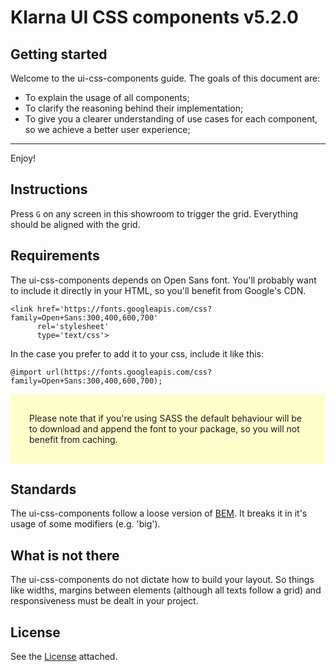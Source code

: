# Klarna UI CSS components v5.2.0

## Getting started

Welcome to the ui-css-components guide. The goals of this document are:

- To explain the usage of all components;
- To clarify the reasoning behind their implementation;
- To give you a clearer understanding of use cases for each component, so we
  achieve a better user experience;

___

Enjoy!

## Instructions

Press `G` on any screen in this showroom to trigger the grid. Everything should
be aligned with the grid.

## Requirements

The ui-css-components depends on Open Sans font. You'll probably want to
include it directly in your HTML, so you'll benefit from Google's CDN.

```
<link href='https://fonts.googleapis.com/css?family=Open+Sans:300,400,600,700'
      rel='stylesheet'
      type='text/css'>
```

In the case you prefer to add it to your css, include it like this:

```
@import url(https://fonts.googleapis.com/css?family=Open+Sans:300,400,600,700);
```

<p style="background:#ffc; padding: 30px;">
  Please note that if you're using SASS the default behaviour will be to
  download and append the font to your package, so you will not benefit from
  caching.
</p>

## Standards

The ui-css-components follow a loose version of [BEM](https://en.bem.info/). It
breaks it in it's usage of some modifiers (e.g. 'big').

## What is not there

The ui-css-components do not dictate how to build your layout. So things like
widths, margins between elements (although all texts follow a grid) and
responsiveness must be dealt in your project.

## License

See the [License](https://github.com/klarna/ui-css-components/blob/master/LICENSE) attached.
